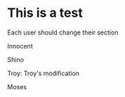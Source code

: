 # This is a test

Each user should change their section

Innocent

Shino

Troy: Troy's modification 

Moses